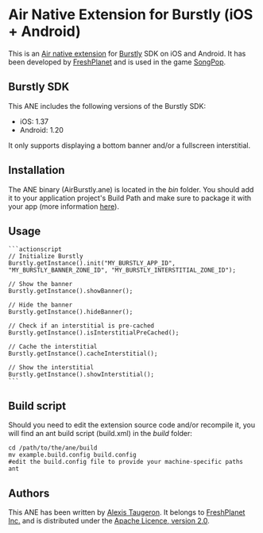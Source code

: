 Air Native Extension for Burstly (iOS + Android)
======================================

This is an [Air native extension](http://www.adobe.com/devnet/air/native-extensions-for-air.html) for [Burstly](http://burstly.com) SDK on iOS and Android. It has been developed by [FreshPlanet](http://freshplanet.com) and is used in the game [SongPop](http://songpop.fm).


Burstly SDK
--------

This ANE includes the following versions of the Burstly SDK:
* iOS: 1.37
* Android: 1.20

It only supports displaying a bottom banner and/or a fullscreen interstitial.


Installation
---------

The ANE binary (AirBurstly.ane) is located in the *bin* folder. You should add it to your application project's Build Path and make sure to package it with your app (more information [here](http://help.adobe.com/en_US/air/build/WS597e5dadb9cc1e0253f7d2fc1311b491071-8000.html)).


Usage
-----
    
    ```actionscript
    // Initialize Burstly
    Burstly.getInstance().init("MY_BURSTLY_APP_ID", "MY_BURSTLY_BANNER_ZONE_ID", "MY_BURSTLY_INTERSTITIAL_ZONE_ID");

    // Show the banner
    Burstly.getInstance().showBanner();

    // Hide the banner
    Burstly.getInstance().hideBanner();

    // Check if an interstitial is pre-cached
    Burstly.getInstance().isInterstitialPreCached();

    // Cache the interstitial
    Burstly.getInstance().cacheInterstitial();

    // Show the interstitial
    Burstly.getInstance().showInterstitial();
    ```


Build script
---------

Should you need to edit the extension source code and/or recompile it, you will find an ant build script (build.xml) in the *build* folder:

    cd /path/to/the/ane/build
    mv example.build.config build.config
    #edit the build.config file to provide your machine-specific paths
    ant


Authors
------

This ANE has been written by [Alexis Taugeron](http://alexistaugeron.com). It belongs to [FreshPlanet Inc.](http://freshplanet.com) and is distributed under the [Apache Licence, version 2.0](http://www.apache.org/licenses/LICENSE-2.0).